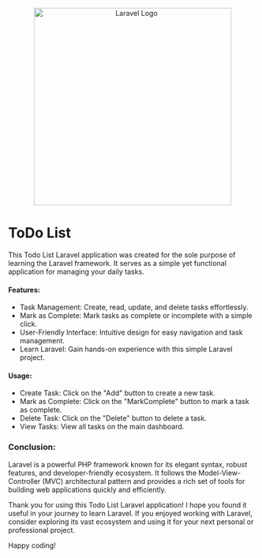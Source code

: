 <p align="center"><a href="https://laravel.com" target="_blank"><img src="https://raw.githubusercontent.com/laravel/art/master/logo-lockup/5%20SVG/2%20CMYK/1%20Full%20Color/laravel-logolockup-cmyk-red.svg" width="400" alt="Laravel Logo"></a></p>

# ToDo List

This Todo List Laravel application was created for the sole purpose of learning the Laravel framework. It serves as a simple yet functional application for managing your daily tasks.

#### Features:

- Task Management: Create, read, update, and delete tasks effortlessly.
- Mark as Complete: Mark tasks as complete or incomplete with a simple click.
- User-Friendly Interface: Intuitive design for easy navigation and task management.
- Learn Laravel: Gain hands-on experience with this simple Laravel project.

#### Usage:

- Create Task: Click on the "Add" button to create a new task.
- Mark as Complete: Click on the "MarkComplete" button to mark a task as complete.
- Delete Task: Click on the "Delete" button to delete a task.
- View Tasks: View all tasks on the main dashboard.


### Conclusion: 

Laravel is a powerful PHP framework known for its elegant syntax, robust features, and developer-friendly ecosystem. It follows the Model-View-Controller (MVC) architectural pattern and provides a rich set of tools for building web applications quickly and efficiently.


Thank you for using this Todo List Laravel application! I hope you found it useful in your journey to learn Laravel. If you enjoyed working with Laravel, consider exploring its vast ecosystem and using it for your next personal or professional project.

Happy coding!